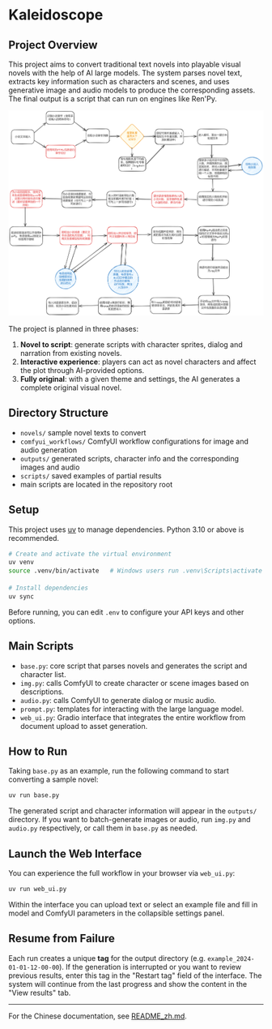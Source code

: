 # Kaleidoscope

## Project Overview

This project aims to convert traditional text novels into playable visual novels with the help of AI large models. The system parses novel text, extracts key information such as characters and scenes, and uses generative image and audio models to produce the corresponding assets. The final output is a script that can run on engines like Ren'Py.

![](2024-07-07-%E8%AE%BE%E8%AE%A1%E6%B5%81%E7%A8%8B%E5%9B%BE.png)

The project is planned in three phases:
1. **Novel to script**: generate scripts with character sprites, dialog and narration from existing novels.
2. **Interactive experience**: players can act as novel characters and affect the plot through AI-provided options.
3. **Fully original**: with a given theme and settings, the AI generates a complete original visual novel.

## Directory Structure

- `novels/` sample novel texts to convert
- `comfyui_workflows/` ComfyUI workflow configurations for image and audio generation
- `outputs/` generated scripts, character info and the corresponding images and audio
- `scripts/` saved examples of partial results
- main scripts are located in the repository root

## Setup

This project uses [uv](https://github.com/astral-sh/uv) to manage dependencies. Python 3.10 or above is recommended.

```bash
# Create and activate the virtual environment
uv venv
source .venv/bin/activate   # Windows users run .venv\Scripts\activate

# Install dependencies
uv sync
```

Before running, you can edit `.env` to configure your API keys and other options.

## Main Scripts

- `base.py`: core script that parses novels and generates the script and character list.
- `img.py`: calls ComfyUI to create character or scene images based on descriptions.
- `audio.py`: calls ComfyUI to generate dialog or music audio.
- `prompt.py`: templates for interacting with the large language model.
- `web_ui.py`: Gradio interface that integrates the entire workflow from document upload to asset generation.

## How to Run

Taking `base.py` as an example, run the following command to start converting a sample novel:

```bash
uv run base.py
```

The generated script and character information will appear in the `outputs/` directory. If you want to batch-generate images or audio, run `img.py` and `audio.py` respectively, or call them in `base.py` as needed.

## Launch the Web Interface

You can experience the full workflow in your browser via `web_ui.py`:

```bash
uv run web_ui.py
```

Within the interface you can upload text or select an example file and fill in model and ComfyUI parameters in the collapsible settings panel.

## Resume from Failure

Each run creates a unique **tag** for the output directory (e.g. `example_2024-01-01-12-00-00`). If the generation is interrupted or you want to review previous results, enter this tag in the "Restart tag" field of the interface. The system will continue from the last progress and show the content in the "View results" tab.

---

For the Chinese documentation, see [README_zh.md](README_zh.md).
